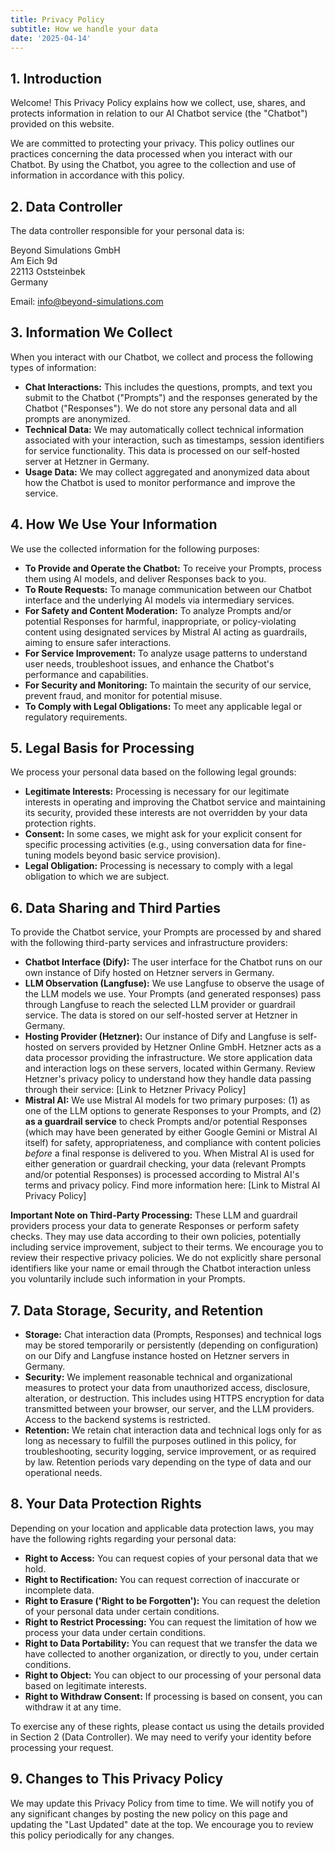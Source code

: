 ```yaml
---
title: Privacy Policy
subtitle: How we handle your data
date: '2025-04-14'
---
```



## 1. Introduction

Welcome! This Privacy Policy explains how we collect, use, shares, and protects information in relation to our AI Chatbot service (the "Chatbot") provided on this website.

We are committed to protecting your privacy. This policy outlines our practices concerning the data processed when you interact with our Chatbot. By using the Chatbot, you agree to the collection and use of information in accordance with this policy.

## 2. Data Controller

The data controller responsible for your personal data is:

Beyond Simulations GmbH  
Am Eich 9d  
22113 Oststeinbek  
Germany

Email: [info@beyond-simulations.com](mailto:info@beyondsimulations.com)

## 3. Information We Collect

When you interact with our Chatbot, we collect and process the following types of information:

-   **Chat Interactions:** This includes the questions, prompts, and text you submit to the Chatbot ("Prompts") and the responses generated by the Chatbot ("Responses"). We do not store any personal data and all prompts are anonymized.
-   **Technical Data:** We may automatically collect technical information associated with your interaction, such as timestamps, session identifiers for service functionality. This data is processed on our self-hosted server at Hetzner in Germany.
-   **Usage Data:** We may collect aggregated and anonymized data about how the Chatbot is used to monitor performance and improve the service.

## 4. How We Use Your Information

We use the collected information for the following purposes:

-   **To Provide and Operate the Chatbot:** To receive your Prompts, process them using AI models, and deliver Responses back to you.
-   **To Route Requests:** To manage communication between our Chatbot interface and the underlying AI models via intermediary services.
-   **For Safety and Content Moderation:** To analyze Prompts and/or potential Responses for harmful, inappropriate, or policy-violating content using designated services by Mistral AI acting as guardrails, aiming to ensure safer interactions.
-   **For Service Improvement:** To analyze usage patterns to understand user needs, troubleshoot issues, and enhance the Chatbot's performance and capabilities.
-   **For Security and Monitoring:** To maintain the security of our service, prevent fraud, and monitor for potential misuse.
-   **To Comply with Legal Obligations:** To meet any applicable legal or regulatory requirements.

## 5. Legal Basis for Processing

We process your personal data based on the following legal grounds:

-   **Legitimate Interests:** Processing is necessary for our legitimate interests in operating and improving the Chatbot service and maintaining its security, provided these interests are not overridden by your data protection rights.
-   **Consent:** In some cases, we might ask for your explicit consent for specific processing activities (e.g., using conversation data for fine-tuning models beyond basic service provision).
-   **Legal Obligation:** Processing is necessary to comply with a legal obligation to which we are subject.

## 6. Data Sharing and Third Parties

To provide the Chatbot service, your Prompts are processed by and shared with the following third-party services and infrastructure providers:

-   **Chatbot Interface (Dify):** The user interface for the Chatbot runs on our own instance of Dify hosted on Hetzner servers in Germany.
-   **LLM Observation (Langfuse):** We use Langfuse to observe the usage of the LLM models we use. Your Prompts (and generated responses) pass through Langfuse to reach the selected LLM provider or guardrail service. The data is stored on our self-hosted server at Hetzner in Germany.
-   **Hosting Provider (Hetzner):** Our instance of Dify and Langfuse is self-hosted on servers provided by Hetzner Online GmbH. Hetzner acts as a data processor providing the infrastructure. We store application data and interaction logs on these servers, located within Germany. Review Hetzner's privacy policy to understand how they handle data passing through their service: \[Link to Hetzner Privacy Policy\]
-   **Mistral AI:** We use Mistral AI models for two primary purposes: (1) as one of the LLM options to generate Responses to your Prompts, and (2) **as a guardrail service** to check Prompts and/or potential Responses (which may have been generated by either Google Gemini or Mistral AI itself) for safety, appropriateness, and compliance with content policies *before* a final response is delivered to you. When Mistral AI is used for either generation or guardrail checking, your data (relevant Prompts and/or potential Responses) is processed according to Mistral AI's terms and privacy policy. Find more information here: \[Link to Mistral AI Privacy Policy\]

**Important Note on Third-Party Processing:** These LLM and guardrail providers process your data to generate Responses or perform safety checks. They may use data according to their own policies, potentially including service improvement, subject to their terms. We encourage you to review their respective privacy policies. We do not explicitly share personal identifiers like your name or email through the Chatbot interaction unless you voluntarily include such information in your Prompts.

## 7. Data Storage, Security, and Retention

-   **Storage:** Chat interaction data (Prompts, Responses) and technical logs may be stored temporarily or persistently (depending on configuration) on our Dify and Langfuse instance hosted on Hetzner servers in Germany.
-   **Security:** We implement reasonable technical and organizational measures to protect your data from unauthorized access, disclosure, alteration, or destruction. This includes using HTTPS encryption for data transmitted between your browser, our server, and the LLM providers. Access to the backend systems is restricted.
-   **Retention:** We retain chat interaction data and technical logs only for as long as necessary to fulfill the purposes outlined in this policy, for troubleshooting, security logging, service improvement, or as required by law. Retention periods vary depending on the type of data and our operational needs.

## 8. Your Data Protection Rights

Depending on your location and applicable data protection laws, you may have the following rights regarding your personal data:

-   **Right to Access:** You can request copies of your personal data that we hold.
-   **Right to Rectification:** You can request correction of inaccurate or incomplete data.
-   **Right to Erasure ('Right to be Forgotten'):** You can request the deletion of your personal data under certain conditions.
-   **Right to Restrict Processing:** You can request the limitation of how we process your data under certain conditions.
-   **Right to Data Portability:** You can request that we transfer the data we have collected to another organization, or directly to you, under certain conditions.
-   **Right to Object:** You can object to our processing of your personal data based on legitimate interests.
-   **Right to Withdraw Consent:** If processing is based on consent, you can withdraw it at any time.

To exercise any of these rights, please contact us using the details provided in Section 2 (Data Controller). We may need to verify your identity before processing your request.

## 9. Changes to This Privacy Policy

We may update this Privacy Policy from time to time. We will notify you of any significant changes by posting the new policy on this page and updating the "Last Updated" date at the top. We encourage you to review this policy periodically for any changes.
